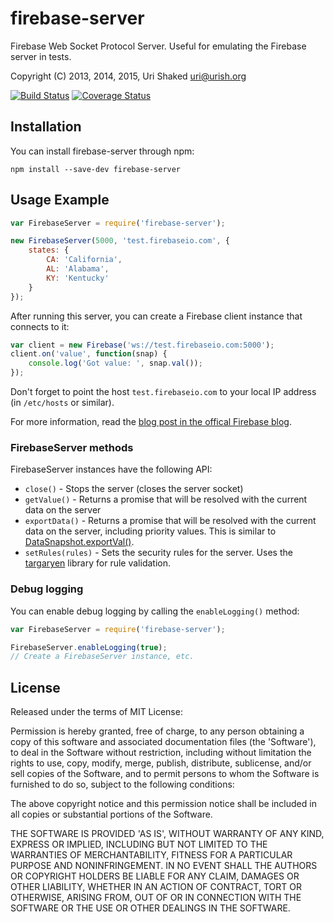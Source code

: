 firebase-server
===============

Firebase Web Socket Protocol Server. Useful for emulating the Firebase server in tests.

Copyright (C) 2013, 2014, 2015, Uri Shaked <uri@urish.org>

[![Build Status](https://travis-ci.org/urish/firebase-server.png?branch=master)](https://travis-ci.org/urish/firebase-server)
[![Coverage Status](https://coveralls.io/repos/urish/firebase-server/badge.png)](https://coveralls.io/r/urish/firebase-server)

Installation
------------

You can install firebase-server through npm:

`npm install --save-dev firebase-server`

Usage Example
-------------

```js
var FirebaseServer = require('firebase-server');

new FirebaseServer(5000, 'test.firebaseio.com', {
	states: {
		CA: 'California',
		AL: 'Alabama',
		KY: 'Kentucky'
	}
});
```

After running this server, you can create a Firebase client instance that connects to it:

```js
var client = new Firebase('ws://test.firebaseio.com:5000');
client.on('value', function(snap) {
	console.log('Got value: ', snap.val());
});
```

Don't forget to point the host `test.firebaseio.com` to your local IP address (in `/etc/hosts` or similar).

For more information, read the [blog post in the offical Firebase blog](https://www.firebase.com/blog/2015-04-24-end-to-end-testing-firebase-server.html).

### FirebaseServer methods

FirebaseServer instances have the following API:

* `close()` - Stops the server (closes the server socket) 
* `getValue()` - Returns a promise that will be resolved with the current data on the server
* `exportData()` - Returns a promise that will be resolved with the current data on the server, including priority values.
	This is similar to [DataSnapshot.exportVal()](https://www.firebase.com/docs/web/api/datasnapshot/exportval.html).
* `setRules(rules)` - Sets the security rules for the server. Uses the [targaryen](https://github.com/goldibex/targaryen) 
	library for rule validation.

### Debug logging

You can enable debug logging by calling the `enableLogging()` method:

```js
var FirebaseServer = require('firebase-server');

FirebaseServer.enableLogging(true);
// Create a FirebaseServer instance, etc.
```

License
----

Released under the terms of MIT License:

Permission is hereby granted, free of charge, to any person obtaining
a copy of this software and associated documentation files (the
'Software'), to deal in the Software without restriction, including
without limitation the rights to use, copy, modify, merge, publish,
distribute, sublicense, and/or sell copies of the Software, and to
permit persons to whom the Software is furnished to do so, subject to
the following conditions:

The above copyright notice and this permission notice shall be
included in all copies or substantial portions of the Software.

THE SOFTWARE IS PROVIDED 'AS IS', WITHOUT WARRANTY OF ANY KIND,
EXPRESS OR IMPLIED, INCLUDING BUT NOT LIMITED TO THE WARRANTIES OF
MERCHANTABILITY, FITNESS FOR A PARTICULAR PURPOSE AND NONINFRINGEMENT.
IN NO EVENT SHALL THE AUTHORS OR COPYRIGHT HOLDERS BE LIABLE FOR ANY
CLAIM, DAMAGES OR OTHER LIABILITY, WHETHER IN AN ACTION OF CONTRACT,
TORT OR OTHERWISE, ARISING FROM, OUT OF OR IN CONNECTION WITH THE
SOFTWARE OR THE USE OR OTHER DEALINGS IN THE SOFTWARE.
